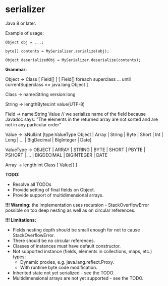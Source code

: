# serializer

Java 8 or later.

Example of usage:

`Object obj = ...;`

`byte[] contents = MySerializer.serialize(obj);`

`Object deserializedObj = MySerializer.deserialize(contents);`


**Grammar:**

Object -> Class [ Field[] ] [ Field[] foreach superclass ... until currentSuperclass == java.lang.Object ]

Class -> name:String version:long

String -> lengthBytes:int value(UTF-8)

Field -> name:String Value // we serialize name of the field because Javadoc says: "The elements in the returned array are not sorted and are not in any particular order"

Value -> isNull:int [type:ValueType Object | Array | String | Byte | Short | Int | Long | ... | BigDecimal | BigInteger | Date]

ValueType -> OBJECT | ARRAY | STRING | BYTE | SHORT | PBYTE | PSHORT | ... | BIGDECIMAL | BIGINTEGER | DATE

Array -> length:int Class [ Value[] ]
 

**TODO:**
- Resolve all TODOs
- Provide setting of final fields on Object.
- Provide support of multidimensional arrays.

**!!! Warning:** the implementation uses recursion - StackOverflowError possible on too deep nesting
    as well as on circular references.

**!!! Limitations:**
- Fields nesting depth should be small enough for not to cause StackOverflowError.
- There should be no circular references.
- Classes of instances must have default constructor.
- Not supported instance (fields, elements in collections, maps, etc.) types:
  - Dynamic proxies, e.g. java.lang.reflect.Proxy.
  - With runtime byte code modification.
- Inherited state not yet serialized - see the TODO.
- Multidimensional arrays are not yet supported - see the TODO.

